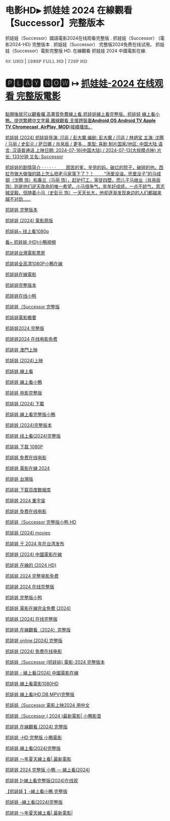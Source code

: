 # 电影HD⫸ 抓娃娃 2024 在線觀看【Successor】完整版本

抓娃娃（Successor）國語電影2024在线观看完整版 . 抓娃娃（Successor）  (電影2024-HD) 完整版本 . 抓娃娃（Successor）  完整版2024免费在线试用。 抓娃娃（Successor）電影完整版 HD. 在線觀看 抓娃娃 2024 中國電影在線.

𝟜𝕂 𝕌ℍ𝔻 | 𝟙𝟘𝟠𝟘ℙ 𝔽𝕌𝕃𝕃 ℍ𝔻 | 𝟟𝟚𝟘ℙ ℍ𝔻

# 🅿🅻🅰🆈 🅽🅾🆆 ↦  <a href="https://t.co/I3bwCKt8zl" rel="nofollow">抓娃娃-2024 在线观看 完整版電影</p>

點開後就可以觀看囉,高畫質免費線上看,抓娃娃線上看完整版、抓娃娃 線上看小鴨。提供繁體中文字幕,離線觀看,支援跨裝置𝐀𝐧𝐝𝐫𝐨𝐢𝐝,𝐎𝐒,𝐀𝐧𝐝𝐫𝐨𝐢𝐝 𝐓𝐕,𝐀𝐩𝐩𝐥𝐞 𝐓𝐕,𝐂𝐡𝐫𝐨𝐦𝐞𝐜𝐚𝐬𝐭, 𝐀𝐢𝐫𝐏𝐥𝐚𝐲, 𝐌𝐎𝐃)接續播放。

抓娃娃 (2024)
抓娃娃导演: 闫非 / 彭大魔
编剧: 彭大魔 / 闫非 / 林炳宝
主演: 沈腾 / 马丽 / 史彭元 / 萨日娜 / 肖帛辰 / 更多...
类型: 喜剧
制片国家/地区: 中国大陆
语言: 汉语普通话
上映日期: 2024-07-16(中国大陆) / 2024-07-13(大规模点映)
片长: 133分钟
又名: Successor

抓娃娃的剧情简介 · · · · · ·
　　困苦的爹，辛劳的妈，破烂的院子，破碎的他。西虹市做大做强的路上怎么把老马家落下了？！
　　“汤里没油，兜里没子”的马成钢（沈腾 饰）和春兰（马丽 饰），赶驴打工，家徒四壁，而儿子马继业（肖帛辰 饰）则是他们逆天改命的唯一希望。小马很争气，年年好成绩，一点不娇气，意志贼坚毅。但随着小马（史彭元 饰）一天天长大，他却逐渐发现身边的人们都越来越不对劲……

抓娃娃 完整版本

抓娃娃 (2024) 電影原版

抓娃娃~ 线上看1080p

看~ 抓娃娃  (HD)小鴨視頻

抓娃娃台灣電影票房

抓娃娃全高清1080P小鴨在線

抓娃娃在線電影

抓娃娃完整版本

抓娃娃在线小鸭

抓娃娃（Successor 完整版

抓娃娃電影概要

抓娃娃2024 完整版

抓娃娃2024 在线电影免费

抓娃娃 澳門上映

抓娃娃 (2024)上映

抓娃娃 線上看

抓娃娃 線上看小鴨

抓娃娃 电影完整版

抓娃娃 (2024) 下載

抓娃娃 線上看完整版小鴨

抓娃娃 (2024)完整版本

抓娃娃 线上看(2024)完整版

抓娃娃 下载 1080P

抓娃娃 免费在线电影

抓娃娃 電影在線 2024

抓娃娃 台灣版

抓娃娃 下载百度数据库

抓娃娃 2024 重宇宙

抓娃娃 免费在线电影

抓娃娃（Successor 完整版小鸭 HD

抓娃娃 (2024) movies

抓娃娃 于 2024 年在台湾发布

抓娃娃 (2024) 中國電影在線

抓娃娃 在線的 (2024 HD)

抓娃娃 2024 完整电影免费

抓娃娃 2024 在线完整版

抓娃娃 完整版小鸭

抓娃娃 電影在線完全免費 (2024)

抓娃娃 [2024] 在线完整版

抓娃娃 在線觀看（2024）完整版

抓娃娃 online [2024] 完整版

抓娃娃 (2024) 免费在线电影

抓娃娃（Successor (抓娃娃) 電影-2024 完整版本

抓娃娃 - 線上看(2024) 中國電影在線

抓娃娃 線上看電影1080HD

抓娃娃 線上看(HD,DB,MPV)完整版

抓娃娃（Successor  電影上映2024 用中文

抓娃娃（Successor ( 2024 )最新電影| 小鴨影音

抓娃娃 在線觀看 (2024) 完整版

抓娃娃 -HD 完整版 小鴨電影

抓娃娃  線上看(2024)完整版

抓娃娃  ～年夏天線上看| 最新電影

抓娃娃 2024 完整版 小鴨 — 線上看(2024)

抓娃娃 ▷線上看完整版(2024)在线观

【抓娃娃 】-線上看小鴨 完整版

抓娃娃 -線上看(2024)完整版

抓娃娃 ～年夏天線上看| 最新電影| 
